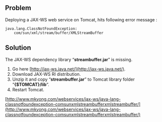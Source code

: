 ## Problem

Deploying a JAX-WS web service on Tomcat, hits following error message :

    java.lang.ClassNotFoundException:
    	com/sun/xml/stream/buffer/XMLStreamBuffer

## Solution

The JAX-WS dependency library “**streambuffer.jar**” is missing.

1.  Go here [http://jax-ws.java.net/](http://jax-ws.java.net/).
2.  Download JAX-WS RI distribution.
3.  Unzip it and copy “**streambuffer.jar**” to Tomcat library folder “**{$TOMCAT}/lib**“.
4.  Restart Tomcat.

[http://www.mkyong.com/webservices/jax-ws/java-lang-classnotfoundexception-comsunxmlstreambufferxmlstreambuffer/](http://www.mkyong.com/webservices/jax-ws/java-lang-classnotfoundexception-comsunxmlstreambufferxmlstreambuffer/)
